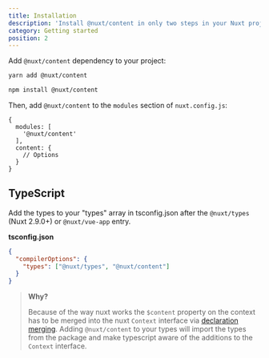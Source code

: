 ```yaml
---
title: Installation
description: 'Install @nuxt/content in only two steps in your Nuxt project.'
category: Getting started
position: 2
---
```


Add `@nuxt/content` dependency to your project:

<code-group>
  <code-block label="Yarn" active>

```bash
yarn add @nuxt/content
```

  </code-block>
  <code-block label="NPM">

```bash
npm install @nuxt/content
```

  </code-block>
</code-group>

Then, add `@nuxt/content` to the `modules` section of `nuxt.config.js`:

```js[nuxt.config.js]
{
  modules: [
    '@nuxt/content'
  ],
  content: {
    // Options
  }
}
```

## TypeScript

Add the types to your "types" array in tsconfig.json after the `@nuxt/types` (Nuxt 2.9.0+) or `@nuxt/vue-app` entry.

**tsconfig.json**

```json
{
  "compilerOptions": {
    "types": ["@nuxt/types", "@nuxt/content"]
  }
}
```

> **Why?**
>
> Because of the way nuxt works the `$content` property on the context has to be merged into the nuxt `Context` interface via [declaration merging](https://www.typescriptlang.org/docs/handbook/declaration-merging.html). Adding `@nuxt/content` to your types will import the types from the package and make typescript aware of the additions to the `Context` interface.
